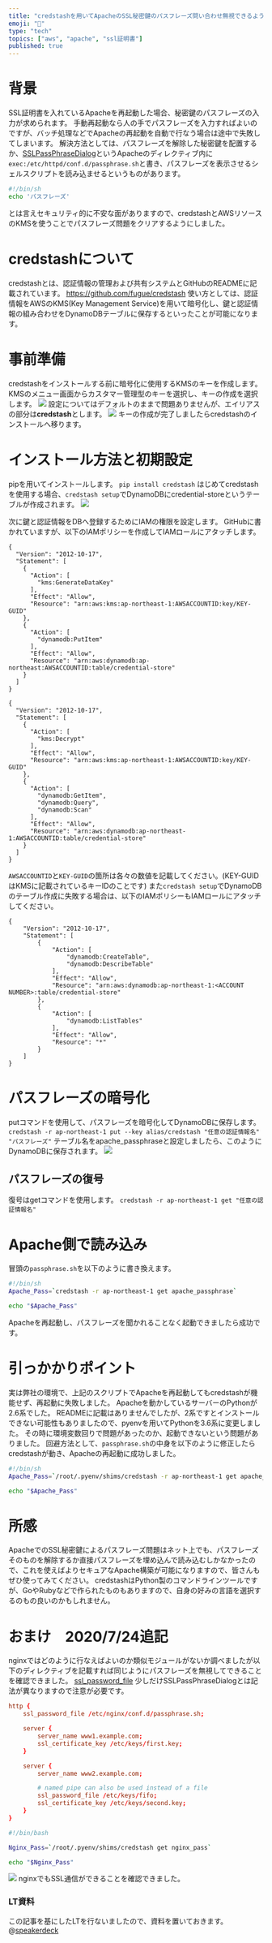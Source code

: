 ```yaml
---
title: "credstashを用いてApacheのSSL秘密鍵のパスフレーズ問い合わせ無視できるようにしてみた"
emoji: "🐁"
type: "tech"
topics: ["aws", "apache", "ssl証明書"]
published: true
---
```


# 背景
SSL証明書を入れているApacheを再起動した場合、秘密鍵のパスフレーズの入力が求められます。
手動再起動なら人の手でパスフレーズを入力すればよいのですが、バッチ処理などでApacheの再起動を自動で行なう場合は途中で失敗してしまいます。
解決方法としては、パスフレーズを解除した秘密鍵を配置するか、[SSLPassPhraseDialog](https://httpd.apache.org/docs/current/mod/mod_ssl.html#sslpassphrasedialog)というApacheのディレクティブ内に`exec:/etc/httpd/conf.d/passphrase.sh`と書き、パスフレーズを表示させるシェルスクリプトを読み込ませるというものがあります。

```bash:passphrase.sh
#!/bin/sh
echo 'パスフレーズ'
```

とは言えセキュリティ的に不安な面がありますので、credstashとAWSリソースのKMSを使うことでパスフレーズ問題をクリアするようにしました。

# credstashについて
credstashとは、認証情報の管理および共有システムとGitHubのREADMEに記載されています。
https://github.com/fugue/credstash
使い方としては、認証情報をAWSのKMS(Key Management Service)を用いて暗号化し、鍵と認証情報の組み合わせをDynamoDBテーブルに保存するといったことが可能になります。

# 事前準備
credstashをインストールする前に暗号化に使用するKMSのキーを作成します。
KMSのメニュー画面からカスタマー管理型のキーを選択し、キーの作成を選択します。
![](/images/credstash-apache-restart/image1.png)
設定についてはデフォルトのままで問題ありませんが、エイリアスの部分は**credstash**とします。
![](/images/credstash-apache-restart/image2.png)
キーの作成が完了しましたらcredstashのインストールへ移ります。

# インストール方法と初期設定
pipを用いてインストールします。
`pip install credstash`
はじめてcredstashを使用する場合、`credstash setup`でDynamoDBにcredential-storeというテーブルが作成されます。
![](/images/credstash-apache-restart/image3.png)

次に鍵と認証情報をDBへ登録するためにIAMの権限を設定します。
GitHubに書かれていますが、以下のIAMポリシーを作成してIAMロールにアタッチします。

```json:secret-writer
{
  "Version": "2012-10-17",
  "Statement": [
    {
      "Action": [
        "kms:GenerateDataKey"
      ],
      "Effect": "Allow",
      "Resource": "arn:aws:kms:ap-northeast-1:AWSACCOUNTID:key/KEY-GUID"
    },
    {
      "Action": [
        "dynamodb:PutItem"
      ],
      "Effect": "Allow",
      "Resource": "arn:aws:dynamodb:ap-northeast:AWSACCOUNTID:table/credential-store"
    }
  ]
}
```

```json:secret-reader
{
  "Version": "2012-10-17",
  "Statement": [
    {
      "Action": [
        "kms:Decrypt"
      ],
      "Effect": "Allow",
      "Resource": "arn:aws:kms:ap-northeast-1:AWSACCOUNTID:key/KEY-GUID"
    },
    {
      "Action": [
        "dynamodb:GetItem",
        "dynamodb:Query",
        "dynamodb:Scan"
      ],
      "Effect": "Allow",
      "Resource": "arn:aws:dynamodb:ap-northeast-1:AWSACCOUNTID:table/credential-store"
    }
  ]
}
```

`AWSACCOUNTID`と`KEY-GUID`の箇所は各々の数値を記載してください。(KEY-GUIDはKMSに記載されているキーIDのことです)
また`credstash setup`でDynamoDBのテーブル作成に失敗する場合は、以下のIAMポリシーもIAMロールにアタッチしてください。

```json:Setup
{
    "Version": "2012-10-17",
    "Statement": [
        {
            "Action": [
                "dynamodb:CreateTable",
                "dynamodb:DescribeTable"
            ],
            "Effect": "Allow",
            "Resource": "arn:aws:dynamodb:ap-northeast-1:<ACCOUNT NUMBER>:table/credential-store"
        },
        {
            "Action": [
                "dynamodb:ListTables"
            ],
            "Effect": "Allow",
            "Resource": "*"
        }
    ]
}
```

# パスフレーズの暗号化
putコマンドを使用して、パスフレーズを暗号化してDynamoDBに保存します。
`credstash -r ap-northeast-1 put --key alias/credstash "任意の認証情報名" "パスフレーズ"`
テーブル名をapache_passphraseと設定しましたら、このようにDynamoDBに保存されます。
![](/images/credstash-apache-restart/image4.png)

## パスフレーズの復号
復号はgetコマンドを使用します。
`credstash -r ap-northeast-1 get "任意の認証情報名"`
# Apache側で読み込み
冒頭の`passphrase.sh`を以下のように書き換えます。

```bash:passphrase.sh
#!/bin/sh
Apache_Pass=`credstash -r ap-northeast-1 get apache_passphrase`

echo "$Apache_Pass"
```

Apacheを再起動し、パスフレーズを聞かれることなく起動できましたら成功です。

# 引っかかりポイント
実は弊社の環境で、上記のスクリプトでApacheを再起動してもcredstashが機能せず、再起動に失敗しました。
Apacheを動かしているサーバーのPythonが2.6系でした。
READMEに記載はありませんでしたが、2系ですとインストールできない可能性もありましたので、pyenvを用いてPythonを3.6系に変更しました。
その時に環境変数回りで問題があったのか、起動できないという問題がありました。
回避方法として、`passphrase.sh`の中身を以下のように修正したらcredstashが動き、Apacheの再起動に成功しました。

```bash:passphrase.sh
#!/bin/sh
Apache_Pass=`/root/.pyenv/shims/credstash -r ap-northeast-1 get apache_passphrase`

echo "$Apache_Pass"
```
# 所感
ApacheでのSSL秘密鍵によるパスフレーズ問題はネット上でも、パスフレーズそのものを解除するか直接パスフレーズを埋め込んで読み込むしかなかったので、これを使えばよりセキュアなApache構築が可能になりますので、皆さんもぜひ使ってみてください。
credstashはPython製のコマンドラインツールですが、GoやRubyなどで作られたものもありますので、自身の好みの言語を選択するのもの良いのかもしれません。
# おまけ　2020/7/24追記
nginxではどのように行なえばよいのか類似モジュールがないか調べましたが以下のディレクティブを記載すれば同じようにパスフレーズを無視してできることを確認できました。
[ssl_password_file](http://nginx.org/en/docs/http/ngx_http_ssl_module.html#ssl_password_file)
少しだけSSLPassPhraseDialogとは記法が異なりますので注意が必要です。

```nginx:nginx.conf
http {
    ssl_password_file /etc/nginx/conf.d/passphrase.sh;

    server {
        server_name www1.example.com;
        ssl_certificate_key /etc/keys/first.key;
    }

    server {
        server_name www2.example.com;

        # named pipe can also be used instead of a file
        ssl_password_file /etc/keys/fifo;
        ssl_certificate_key /etc/keys/second.key;
    }
}
```

```bash:passphrase.sh
#!/bin/bash

Nginx_Pass=`/root/.pyenv/shims/credstash get nginx_pass`

echo "$Nginx_Pass"
```

![](/images/credstash-apache-restart/image5.png)
nginxでもSSL通信ができることを確認できました。

### LT資料
この記事を基にしたLTを行ないましたので、資料を置いておきます。
@[speakerdeck](abace6aafdf244d18318995bdd2fbc12)